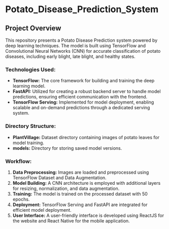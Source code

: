# Potato_Disease_Prediction_System
## Project Overview

This repository presents a Potato Disease Prediction system powered by deep learning techniques. The model is built using TensorFlow and Convolutional Neural Networks (CNN) for accurate classification of potato diseases, including early blight, late blight, and healthy states.

### Technologies Used:

- **TensorFlow:** The core framework for building and training the deep learning model.
- **FastAPI:** Utilized for creating a robust backend server to handle model predictions, ensuring efficient communication with the frontend.
- **TensorFlow Serving:** Implemented for model deployment, enabling scalable and on-demand predictions through a dedicated serving system.

### Directory Structure:

- **PlantVillage:** Dataset directory containing images of potato leaves for model training.
- **models:** Directory for storing saved model versions.

### Workflow:

1. **Data Preprocessing:** Images are loaded and preprocessed using TensorFlow Dataset and Data Augmentation.
2. **Model Building:** A CNN architecture is employed with additional layers for resizing, normalization, and data augmentation.
3. **Training:** The model is trained on the processed dataset with 50 epochs.
4. **Deployment:** TensorFlow Serving and FastAPI are integrated for efficient model deployment.
5. **User Interface:** A user-friendly interface is developed using ReactJS for the website and React Native for the mobile application.
